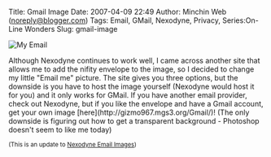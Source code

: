 Title: Gmail Image
Date: 2007-04-09 22:49
Author: Minchin Web (noreply@blogger.com)
Tags: Email, GMail, Nexodyne, Privacy, Series:On-Line Wonders
Slug: gmail-image

![My
Email](http://4.bp.blogspot.com/_fWUoqQ2t4Js/RhMmt8j3__I/AAAAAAAAAAo/Nt_eWgdqwEw/s400/email2.png)

</p>
Although Nexodyne continues to work well, I came across another site
that allows me to add the nifity envelope to the image, so I decided to
change my little "Email me" picture. The site gives you three options,
but the downside is you have to host the image yourself (Nexodyne would
host it for you) and it only works for GMail. If you have another email
provider, check out Nexodyne, but if you like the envelope and have a
Gmail account, get your own image
[here](http://gizmo967.mgs3.org/Gmail/)! (The only downside is figuring
out how to get a transparent background - Photoshop doesn't seem to like
me today)

<small>(This is an update to [Nexodyne Email
Images](http://minchinweb.blogspot.com/2006/05/nexodyne-email-images-on-line-wonders.html))</small>

</p>

